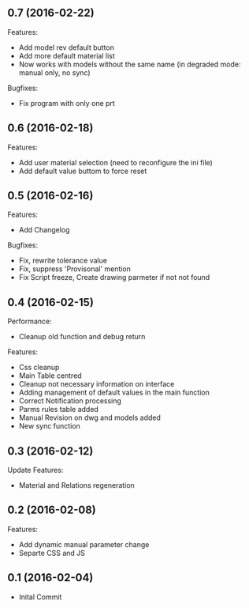## 0.7 (2016-02-22)

Features:

  - Add model rev default button
  - Add more default material list
  - Now works with models without the same name (in degraded mode: manual only, no sync)

Bugfixes:

  - Fix program with only one prt

## 0.6 (2016-02-18)

Features:

  - Add user material selection (need to reconfigure the ini file)
  - Add default value buttom to force reset

## 0.5 (2016-02-16)

Features:

  - Add Changelog

Bugfixes:

  - Fix, rewrite tolerance value
  - Fix, suppress 'Provisonal' mention
  - Fix Script freeze, Create drawing parmeter if not not found
  
## 0.4 (2016-02-15)

Performance:

  - Cleanup old function and debug return
  
Features:

  - Css cleanup
  - Main Table centred
  - Cleanup not necessary information on interface
  - Adding management of default values in the main function
  - Correct Notification processing
  - Parms rules table added
  - Manual Revision on dwg and models added
  - New sync function
  
## 0.3 (2016-02-12)

Update Features:

  - Material and Relations regeneration
  
## 0.2 (2016-02-08)

Features:

  - Add dynamic manual parameter change
  - Separte CSS and JS
  
## 0.1 (2016-02-04)

  - Inital Commit
